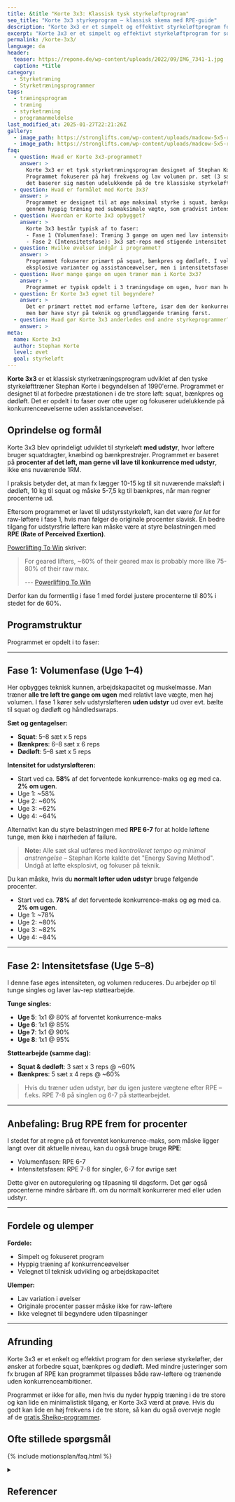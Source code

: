 ```yaml
---
title: &title "Korte 3x3: Klassisk tysk styrkeløftprogram"
seo_title: "Korte 3x3 styrkeprogram – klassisk skema med RPE-guide"
description: "Korte 3x3 er et simpelt og effektivt styrkeløftprogram for squat, bænkpres og dødløft. Få guide til tilpasning med RPE og uden udstyr."
excerpt: "Korte 3x3 er et simpelt og effektivt styrkeløftprogram for squat, bænkpres og dødløft. Få guide til tilpasning med RPE og uden udstyr."
permalink: /korte-3x3/
language: da
header:
  teaser: https://repone.de/wp-content/uploads/2022/09/IMG_7341-1.jpg
  caption: *title
category:
  - Styrketræning
  - Styrketræningsprogrammer
tags:
  - træningsprogram
  - træning
  - styrketræning
  - programanmeldelse
last_modified_at: 2025-01-27T22:21:26Z
gallery:
  - image_path: https://stronglifts.com/wp-content/uploads/madcow-5x5-ramp-sets.webp
  - image_path: https://stronglifts.com/wp-content/uploads/madcow-5x5-ramp-sets-workout-c.webp
faq:
  - question: Hvad er Korte 3x3-programmet?
    answer: >
      Korte 3x3 er et tysk styrketræningsprogram designet af Stephan Korte, målrettet især styrkeløftere. 
      Programmet fokuserer på høj frekvens og lav volumen pr. sæt (3 sæt af 3 reps) med stor vægt, og 
      det baserer sig næsten udelukkende på de tre klassiske styrkeløft: squat, bænkpres og dødløft.
  - question: Hvad er formålet med Korte 3x3?
    answer: >
      Programmet er designet til at øge maksimal styrke i squat, bænkpres og dødløft. Det bygger styrke 
      gennem hyppig træning med submaksimale vægte, som gradvist intensiveres.
  - question: Hvordan er Korte 3x3 opbygget?
    answer: >
      Korte 3x3 består typisk af to faser:
      - Fase 1 (Volumenfase): Træning 3 gange om ugen med lav intensitet (~58–64 % af 1RM) og høj frekvens.
      - Fase 2 (Intensitetsfase): 3x3 sæt-reps med stigende intensitet hver uge, indtil man rammer omkring 90–93 % af 1RM.
  - question: Hvilke øvelser indgår i programmet?
    answer: >
      Programmet fokuserer primært på squat, bænkpres og dødløft. I volumenfasen suppleres der evt. med 
      eksplosive varianter og assistanceøvelser, men i intensitetsfasen fokuseres næsten udelukkende på de tre hovedløft.
  - question: Hvor mange gange om ugen træner man i Korte 3x3?
    answer: >
      Programmet er typisk opdelt i 3 træningsdage om ugen, hvor man hver dag træner både squat, bænkpres og dødløft.
  - question: Er Korte 3x3 egnet til begyndere?
    answer: >
      Det er primært rettet mod erfarne løftere, især dem der konkurrerer i styrkeløft. Nybegyndere kan få gavn af principperne, 
      men bør have styr på teknik og grundlæggende træning først.
  - question: Hvad gør Korte 3x3 anderledes end andre styrkeprogrammer?
    answer: >
meta:
  name: Korte 3x3
  author: Stephan Korte
  level: øvet
  goal: styrkeløft
---
```


**Korte 3x3** er et klassisk styrketræningsprogram udviklet af den tyske styrkeløfttræner Stephan Korte i begyndelsen af 1990'erne. Programmet er designet til at forbedre præstationen i de tre store løft: squat, bænkpres og dødløft. Det er opdelt i to faser over otte uger og fokuserer udelukkende på konkurrenceøvelserne uden assistanceøvelser.

## Oprindelse og formål

Korte 3x3 blev oprindeligt udviklet til styrkeløft **med udstyr**, hvor løftere bruger squatdragter, knæbind og bænkprestrøjer. Programmet er baseret på **procenter af det løft, man gerne vil lave til konkurrence med udstyr**, ikke ens nuværende 1RM.

I praksis betyder det, at man fx lægger 10-15 kg til sit nuværende maksløft i dødløft, 10 kg til squat og måske 5-7,5 kg til bænkpres, når man regner procenterne ud.

Eftersom programmet er lavet til udstyrsstyrkeløft, kan det være *for let* for raw-løftere i fase 1, hvis man følger de originale procenter slavisk. En bedre tilgang for udstyrsfrie løftere kan måske være at styre belastningen med **RPE (Rate of Perceived Exertion)**.

[Powerlifting To Win](https://www.powerliftingtowin.com/korte-3x3/) skriver:

> For geared lifters, ~60% of their geared max is probably more like 75-80% of their raw max.
>
> --- [Powerlifting To Win](https://www.powerliftingtowin.com/korte-3x3/)

Derfor kan du formentlig i fase 1 med fordel justere procenterne til 80% i stedet for de 60%.

## Programstruktur

Programmet er opdelt i to faser:

---

## Fase 1: Volumenfase (Uge 1–4)

Her opbygges teknisk kunnen, arbejdskapacitet og muskelmasse. Man træner **alle tre løft tre gange om ugen** med relativt lave vægte, men høj volumen. I fase 1 kører selv udstyrsløfteren **uden udstyr** ud over evt. bælte til squat og dødløft og håndledswraps.

**Sæt og gentagelser:**

- **Squat**: 5–8 sæt x 5 reps
- **Bænkpres**: 6–8 sæt x 6 reps
- **Dødløft**: 5–8 sæt x 5 reps

**Intensitet for udstyrsløfteren:**

- Start ved ca. **58%** af det forventede konkurrence-maks og øg med ca. **2% om ugen**.
- Uge 1: ~58%
- Uge 2: ~60%
- Uge 3: ~62%
- Uge 4: ~64%

Alternativt kan du styre belastningen med **RPE 6-7** for at holde løftene tunge, men ikke i nærheden af failure.

> **Note:** Alle sæt skal udføres med *kontrolleret tempo og minimal anstrengelse* – Stephan Korte kaldte det "Energy Saving Method". Undgå at løfte eksplosivt, og fokuser på teknik.

Du kan måske, hvis du **normalt løfter uden udstyr** bruge følgende procenter.

- Start ved ca. **78%** af det forventede konkurrence-maks og øg med ca. **2% om ugen**.
- Uge 1: ~78%
- Uge 2: ~80%
- Uge 3: ~82%
- Uge 4: ~84%

---

## Fase 2: Intensitetsfase (Uge 5–8)

I denne fase øges intensiteten, og volumen reduceres. Du arbejder op til tunge singles og laver lav-rep støttearbejde.

**Tunge singles:**

- **Uge 5**: 1x1 @ 80% af forventet konkurrence-maks
- **Uge 6**: 1x1 @ 85%
- **Uge 7**: 1x1 @ 90%
- **Uge 8**: 1x1 @ 95%

**Støttearbejde (samme dag):**

- **Squat & dødløft**: 3 sæt x 3 reps @ ~60%
- **Bænkpres**: 5 sæt x 4 reps @ ~60%

> Hvis du træner uden udstyr, bør du igen justere vægtene efter RPE – f.eks. RPE 7-8 på singlen og 6-7 på støttearbejdet.

---

## Anbefaling: Brug RPE frem for procenter

I stedet for at regne på et forventet konkurrence-maks, som måske ligger langt over dit aktuelle niveau, kan du også bruge bruge **RPE**:

- Volumenfasen: RPE 6-7
- Intensitetsfasen: RPE 7-8 for singler, 6-7 for øvrige sæt

Dette giver en autoregulering og tilpasning til dagsform. Det gør også procenterne mindre sårbare ift. om du normalt konkurrerer med eller uden udstyr.

---

## Fordele og ulemper

**Fordele:**

- Simpelt og fokuseret program
- Hyppig træning af konkurrenceøvelser
- Velegnet til teknisk udvikling og arbejdskapacitet

**Ulemper:**

- Lav variation i øvelser
- Originale procenter passer måske ikke for raw-løftere
- Ikke velegnet til begyndere uden tilpasninger

---

## Afrunding

Korte 3x3 er et enkelt og effektivt program for den seriøse styrkeløfter, der ønsker at forbedre squat, bænkpres og dødløft. Med mindre justeringer som fx brugen af RPE kan programmet tilpasses både raw-løftere og trænende uden konkurrenceambitioner. 

Programmet er ikke for alle, men hvis du nyder hyppig træning i de tre store og kan lide en minimalistisk tilgang, er Korte 3x3 værd at prøve. Hvis du godt kan lide en høj frekvens i de tre store, så kan du også overveje nogle af de [gratis Sheiko-programmer](/sheiko/).

## Ofte stillede spørgsmål

{% include motionsplan/faq.html %}

<details markdown="1" class="references">
  <summary><h2 id="references">Referencer</h2></summary>
- Madcow. “Madcow’s 5×5 and Training Theory and Information Site.” Geocities Archive Geocities Mirror / The 90s Archive (1990s 2000s Nineties) / The Early Web, https://www.oocities.org/elitemadcow1/.
- Rodríguez-Ridao, David et al. “Effect of Five Bench Inclinations on the Electromyographic Activity of the Pectoralis Major, Anterior Deltoid, and Triceps Brachii during the Bench Press Exercise.” International journal of environmental research and public health vol. 17,19 7339. 8 Oct. 2020.
- Miranda, Humberto et al. “Effect of two different rest period lengths on the number of repetitions performed during resistance training.” Journal of strength and conditioning research vol. 21,4 (2007): 1032-6.
</details>
